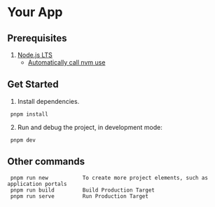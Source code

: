 # Your App

## Prerequisites

1. [Node.js LTS](https://github.com/nodejs/Release)
   - [Automatically call nvm use](https://github.com/nvm-sh/nvm#deeper-shell-integration)

## Get Started

1. Install dependencies.

```
 pnpm install
```

2. Run and debug the project, in development mode:

```
 pnpm dev
```

## Other commands

```
 pnpm run new           To create more project elements, such as application portals
 pnpm run build         Build Production Target
 pnpm run serve         Run Production Target
```
